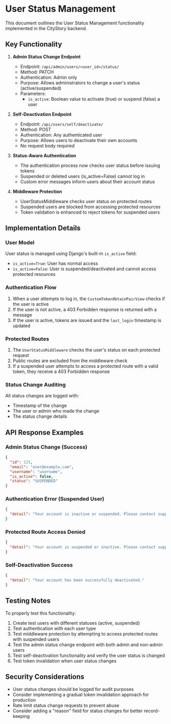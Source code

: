 # User Status Management

This document outlines the User Status Management functionality implemented in the CityStory backend.

## Key Functionality

1. **Admin Status Change Endpoint**
   - Endpoint: `/api/admin/users/<user_id>/status/`
   - Method: PATCH
   - Authentication: Admin only
   - Purpose: Allows administrators to change a user's status (active/suspended)
   - Parameters:
     - `is_active`: Boolean value to activate (true) or suspend (false) a user

2. **Self-Deactivation Endpoint**
   - Endpoint: `/api/users/self/deactivate/`
   - Method: POST
   - Authentication: Any authenticated user
   - Purpose: Allows users to deactivate their own accounts
   - No request body required

3. **Status-Aware Authentication**
   - The authentication process now checks user status before issuing tokens
   - Suspended or deleted users (is_active=False) cannot log in
   - Custom error messages inform users about their account status

4. **Middleware Protection**
   - UserStatusMiddleware checks user status on protected routes
   - Suspended users are blocked from accessing protected resources
   - Token validation is enhanced to reject tokens for suspended users

## Implementation Details

### User Model

User status is managed using Django's built-in `is_active` field:
- `is_active=True`: User has normal access
- `is_active=False`: User is suspended/deactivated and cannot access protected resources

### Authentication Flow

1. When a user attempts to log in, the `CustomTokenObtainPairView` checks if the user is active
2. If the user is not active, a 403 Forbidden response is returned with a message
3. If the user is active, tokens are issued and the `last_login` timestamp is updated

### Protected Routes

1. The `UserStatusMiddleware` checks the user's status on each protected request
2. Public routes are excluded from the middleware check
3. If a suspended user attempts to access a protected route with a valid token, they receive a 403 Forbidden response

### Status Change Auditing

All status changes are logged with:
- Timestamp of the change
- The user or admin who made the change
- The status change details

## API Response Examples

### Admin Status Change (Success)

```json
{
  "id": 123,
  "email": "user@example.com",
  "username": "username",
  "is_active": false,
  "status": "SUSPENDED"
}
```

### Authentication Error (Suspended User)

```json
{
  "detail": "Your account is inactive or suspended. Please contact support."
}
```

### Protected Route Access Denied

```json
{
  "detail": "Your account is suspended or inactive. Please contact support."
}
```

### Self-Deactivation Success

```json
{
  "detail": "Your account has been successfully deactivated."
}
```

## Testing Notes

To properly test this functionality:

1. Create test users with different statuses (active, suspended)
2. Test authentication with each user type
3. Test middleware protection by attempting to access protected routes with suspended users
4. Test the admin status change endpoint with both admin and non-admin users
5. Test self-deactivation functionality and verify the user status is changed
6. Test token invalidation when user status changes

## Security Considerations

- User status changes should be logged for audit purposes
- Consider implementing a gradual token invalidation approach for production
- Rate limit status change requests to prevent abuse
- Consider adding a "reason" field for status changes for better record-keeping 